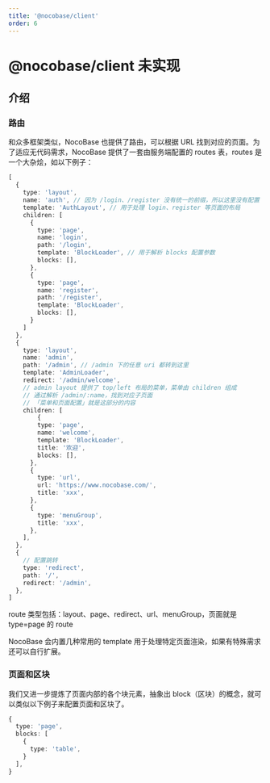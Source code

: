 ```yaml
---
title: '@nocobase/client'
order: 6
---
```


# @nocobase/client <Badge>未实现</Badge>

## 介绍

### 路由

和众多框架类似，NocoBase 也提供了路由，可以根据 URL 找到对应的页面。为了适应无代码需求，NocoBase 提供了一套由服务端配置的 routes 表，routes 是一个大杂烩，如以下例子：

```ts
[
  {
    type: 'layout',
  	name: 'auth', // 因为 /login、/register 没有统一的前缀，所以这里没有配置 path
    template: 'AuthLayout', // 用于处理 login、register 等页面的布局
    children: [
      {
        type: 'page',
        name: 'login',
        path: '/login',
        template: 'BlockLoader', // 用于解析 blocks 配置参数
        blocks: [],
      },
      {
        type: 'page',
        name: 'register',
        path: '/register',
        template: 'BlockLoader',
        blocks: [],
      }
    ]
  },
  {
  	type: 'layout',
    name: 'admin',
    path: '/admin', // /admin 下的任意 uri 都转到这里
    template: 'AdminLoader',
    redirect: '/admin/welcome',
    // admin layout 提供了 top/left 布局的菜单，菜单由 children 组成
    // 通过解析 /admin/:name，找到对应子页面
    // 「菜单和页面配置」就是这部分的内容
    children: [
    	{
        type: 'page',
        name: 'welcome',
        template: 'BlockLoader',
        title: '欢迎',
        blocks: [],
      },
      {
      	type: 'url',
        url: 'https://www.nocobase.com/',
        title: 'xxx',
      },
      {
        type: 'menuGroup',
        title: 'xxx',
      },
    ],
  },
  {
    // 配置跳转
    type: 'redirect',
    path: '/',
    redirect: '/admin',
  },
]
```

route 类型包括：layout、page、redirect、url、menuGroup，页面就是 type=page 的 route

NocoBase 会内置几种常用的 template 用于处理特定页面渲染，如果有特殊需求还可以自行扩展。

### 页面和区块

我们又进一步提炼了页面内部的各个块元素，抽象出 block（区块）的概念，就可以类似以下例子来配置页面和区块了。

```ts
{
  type: 'page',
  blocks: [
    {
      type: 'table',
    }
  ],
}
```

